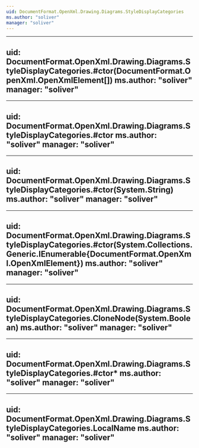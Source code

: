 ```yaml
---
uid: DocumentFormat.OpenXml.Drawing.Diagrams.StyleDisplayCategories
ms.author: "soliver"
manager: "soliver"
---
```


---
uid: DocumentFormat.OpenXml.Drawing.Diagrams.StyleDisplayCategories.#ctor(DocumentFormat.OpenXml.OpenXmlElement[])
ms.author: "soliver"
manager: "soliver"
---

---
uid: DocumentFormat.OpenXml.Drawing.Diagrams.StyleDisplayCategories.#ctor
ms.author: "soliver"
manager: "soliver"
---

---
uid: DocumentFormat.OpenXml.Drawing.Diagrams.StyleDisplayCategories.#ctor(System.String)
ms.author: "soliver"
manager: "soliver"
---

---
uid: DocumentFormat.OpenXml.Drawing.Diagrams.StyleDisplayCategories.#ctor(System.Collections.Generic.IEnumerable{DocumentFormat.OpenXml.OpenXmlElement})
ms.author: "soliver"
manager: "soliver"
---

---
uid: DocumentFormat.OpenXml.Drawing.Diagrams.StyleDisplayCategories.CloneNode(System.Boolean)
ms.author: "soliver"
manager: "soliver"
---

---
uid: DocumentFormat.OpenXml.Drawing.Diagrams.StyleDisplayCategories.#ctor*
ms.author: "soliver"
manager: "soliver"
---

---
uid: DocumentFormat.OpenXml.Drawing.Diagrams.StyleDisplayCategories.LocalName
ms.author: "soliver"
manager: "soliver"
---
